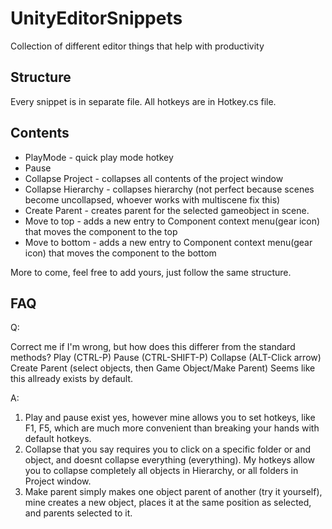 # UnityEditorSnippets
Collection of different editor things that help with productivity


## Structure
Every snippet is in separate file.
All hotkeys are in Hotkey.cs file.

## Contents

* PlayMode - quick play mode hotkey
* Pause
* Collapse Project - collapses all contents of the project window
* Collapse Hierarchy - collapses hierarchy (not perfect because scenes become uncollapsed, whoever works with multiscene fix this)
* Create Parent - creates parent for the selected gameobject in scene.
* Move to top - adds a new entry to Component context menu(gear icon) that moves the component to the top
* Move to bottom - adds a new entry to Component context menu(gear icon) that moves the component to the bottom

More to come, feel free to add yours, just follow the same structure.

## FAQ
Q:

Correct me if I'm wrong, but how does this differer from the standard methods?
Play (CTRL-P) Pause (CTRL-SHIFT-P) Collapse (ALT-Click arrow) Create Parent (select objects, then Game Object/Make Parent)
Seems like this allready exists by default.

A:
1. Play and pause exist yes, however mine allows you to set hotkeys, like F1, F5, which are much more convenient than breaking your hands  with default hotkeys.
2. Collapse that you say requires you to click on a specific folder or and object, and doesnt collapse everything (everything). My hotkeys allow you to collapse completely all objects in Hierarchy, or all folders in Project window.
3. Make parent simply makes one object parent of another (try it yourself), mine creates a new object, places it at the same position as selected, and parents selected to it. 
